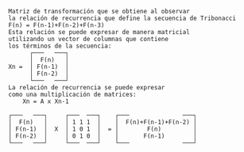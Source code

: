     Matriz de transformación que se obtiene al observar
    la relación de recurrencia que define la secuencia de Tribonacci
    F(n) = F(n-1)+F(n-2)+F(n-3)
    Esta relación se puede expresar de manera matricial 
    utilizando un vector de columnas que contiene 
    los términos de la secuencia:
          ┌───   ───┐ 
          │  F(n)   │ 
    Xn =  │ F(n-1)  │ 
          │ F(n-2)  │ 
          └───   ───┘ 
    La relación de recurrencia se puede expresar
    como una multiplicación de matrices:
        Xn = A x Xn-1
    
    ┌───   ───┐     ┌───  ───┐    ┌───               ───┐
    │  F(n)   │     │ 1 1 1  │    │  F(n)+F(n-1)+F(n-2) │
    │ F(n-1)  │  X  │ 1 0 1  │  = │        F(n)         │
    │ F(n-2)  │     │ 0 1 0  │    │       F(n-1)        │
    └───   ───┘     └───  ───┘    └───               ───┘
